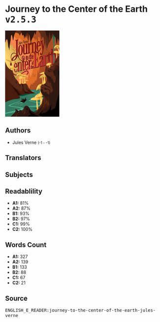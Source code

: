 # Journey to the Center of the Earth <kbd>v2.5.3</kbd>

![](./cover.medium.jpg "")

## Authors


 - Jules Verne <small>(-1 - -1)</small>

## Translators



## Subjects



## Readablility


 - **A1:** 81%
 - **A2:** 87%
 - **B1:** 93%
 - **B2:** 97%
 - **C1:** 99%
 - **C2:** 100%

## Words Count


 - **A1:** 327
 - **A2:** 139
 - **B1:** 133
 - **B2:** 88
 - **C1:** 67
 - **C2:** 21

## Source


<kbd>ENGLISH_E_READER:journey-to-the-center-of-the-earth-jules-verne</kbd>
